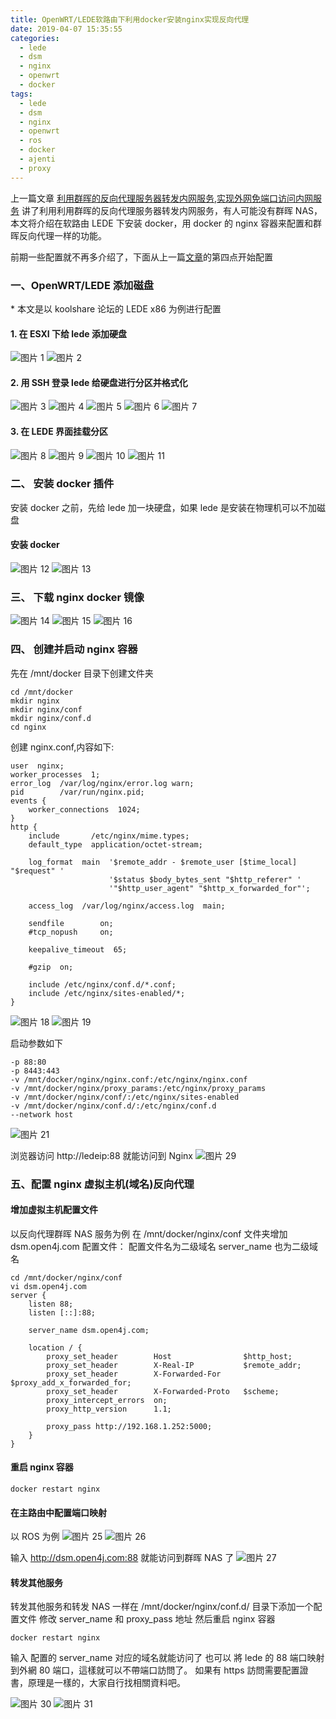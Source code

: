 ```yaml
---
title: OpenWRT/LEDE软路由下利用docker安装nginx实现反向代理
date: 2019-04-07 15:35:55
categories:
  - lede
  - dsm
  - nginx
  - openwrt
  - docker
tags:
  - lede
  - dsm
  - nginx
  - openwrt
  - ros
  - docker
  - ajenti
  - proxy
---
```


<!--more-->

上一篇文章 [利用群晖的反向代理服务器转发内网服务,实现外网免端口访问内网服务](https://blog.open4j.com/2019/04/07/use-dsm-nginx-reverse-proxy/) 讲了利用利用群晖的反向代理服务器转发内网服务，有人可能没有群晖 NAS，本文将介绍在软路由 LEDE 下安装 docker，用 docker 的 nginx 容器来配置和群晖反向代理一样的功能。

前期一些配置就不再多介绍了，下面从上一篇[文章](https://blog.open4j.com/2019/04/07/use-dsm-nginx-reverse-proxy/)的第四点开始配置

### 一、OpenWRT/LEDE 添加磁盘

\* 本文是以 koolshare 论坛的 LEDE x86 为例进行配置

#### 1. 在 ESXI 下给 lede 添加硬盘

![图片 1](1.jpg)
![图片 2](2.jpg)

#### 2. 用 SSH 登录 lede 给硬盘进行分区并格式化

![图片 3](3.jpg)
![图片 4](4.jpg)
![图片 5](5.jpg)
![图片 6](6.jpg)
![图片 7](7.jpg)

#### 3. 在 LEDE 界面挂载分区

![图片 8](8.jpg)
![图片 9](9.jpg)
![图片 10](10.jpg)
![图片 11](11.jpg)

### 二、 安装 docker 插件

安装 docker 之前，先给 lede 加一块硬盘，如果 lede 是安装在物理机可以不加磁盘

#### 安装 docker

![图片 12](12.jpg)
![图片 13](13.jpg)

### 三、 下载 nginx docker 镜像

![图片 14](14.png)
![图片 15](15.png)
![图片 16](16.png)

### 四、 创建并启动 nginx 容器

先在 /mnt/docker 目录下创建文件夹

```
cd /mnt/docker
mkdir nginx
mkdir nginx/conf
mkdir nginx/conf.d
cd nginx
```

创建 nginx.conf,内容如下:

```
user  nginx;
worker_processes  1;
error_log  /var/log/nginx/error.log warn;
pid        /var/run/nginx.pid;
events {
    worker_connections  1024;
}
http {
    include       /etc/nginx/mime.types;
    default_type  application/octet-stream;

    log_format  main  '$remote_addr - $remote_user [$time_local] "$request" '
                      '$status $body_bytes_sent "$http_referer" '
                      '"$http_user_agent" "$http_x_forwarded_for"';

    access_log  /var/log/nginx/access.log  main;

    sendfile        on;
    #tcp_nopush     on;

    keepalive_timeout  65;

    #gzip  on;

    include /etc/nginx/conf.d/*.conf;
    include /etc/nginx/sites-enabled/*;
}
```

![图片 18](18.png)
![图片 19](19.png)

启动参数如下

```
-p 88:80
-p 8443:443
-v /mnt/docker/nginx/nginx.conf:/etc/nginx/nginx.conf
-v /mnt/docker/nginx/proxy_params:/etc/nginx/proxy_params
-v /mnt/docker/nginx/conf/:/etc/nginx/sites-enabled
-v /mnt/docker/nginx/conf.d/:/etc/nginx/conf.d
--network host
```

![图片 21](21.png)

浏览器访问 http://ledeip:88 就能访问到 Nginx
![图片 29](29.png)

### 五、配置 nginx 虚拟主机(域名)反向代理

#### 增加虚拟主机配置文件

以反向代理群晖 NAS 服务为例
在 /mnt/docker/nginx/conf 文件夹增加 dsm.open4j.com 配置文件：
配置文件名为二级域名
server_name 也为二级域名

```
cd /mnt/docker/nginx/conf
vi dsm.open4j.com
server {
    listen 88;
    listen [::]:88;

    server_name dsm.open4j.com;

    location / {
        proxy_set_header        Host                $http_host;
        proxy_set_header        X-Real-IP           $remote_addr;
        proxy_set_header        X-Forwarded-For     $proxy_add_x_forwarded_for;
        proxy_set_header        X-Forwarded-Proto   $scheme;
        proxy_intercept_errors  on;
        proxy_http_version      1.1;

        proxy_pass http://192.168.1.252:5000;
    }
}
```

#### 重启 nginx 容器

```
docker restart nginx
```

#### 在主路由中配置端口映射

以 ROS 为例
![图片 25](25.png)
![图片 26](26.png)

输入 http://dsm.open4j.com:88 就能访问到群晖 NAS 了
![图片 27](27.png)

#### 转发其他服务

转发其他服务和转发 NAS 一样在 /mnt/docker/nginx/conf.d/ 目录下添加一个配置文件
修改 server_name 和 proxy_pass 地址
然后重启 nginx 容器

```
docker restart nginx
```

输入 配置的 server_name 对应的域名就能访问了
也可以 將 lede 的 88 端口映射到外網 80 端口，這樣就可以不帶端口訪問了。
如果有 https 訪問需要配置證書，原理是一樣的，大家自行找相關資料吧。

![图片 30](30.png)
![图片 31](31.png)
